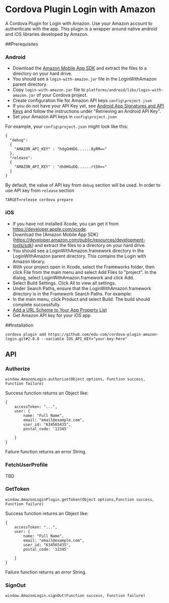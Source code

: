 # Cordova Plugin Login with Amazon

A Cordova Plugin for Login with Amazon. Use your Amazon account to authenticate with the app.
This plugin is a wrapper around native android and iOS libraries developed by Amazon.
 
##Prerequisites

### Android

- Download the [Amazon Mobile App SDK](https://developer.amazon.com/public/resources/development-tools/sdk)  and extract the files to a directory on your hard drive.
- You should see a `login-with-amazon.jar` file in the LoginWithAmazon parent directory.
- Copy `login-with-amazon.jar` file to `platforms/android/libs/login-with-amazon.jar` of your Cordova project.
- Create configuration file for Amazon API keys `config\project.json`
- If you do not have your API Key yet, see [Android App Signatures and API Keys](https://developer.amazon.com/public/apis/engage/login-with-amazon/docs/register_android.html#Android%20App%20Signatures%20and%20API%20Keys) and follow the instructions under "Retrieving an Android API Key".
- Set your Amazon API keys in `config\project.json`

For example, your `config\project.json` might look like this:

```
{
  "debug":
  {
    "AMAZON_API_KEY" : "hdgGHHDG......8yRM=="
  },
  "release":
  {
    "AMAZON_API_KEY" : "dh8HGuDQ......rt5H=="
  }
}
```


By default, the value of API key from `debug` section will be used.
In order to use API key from `release` section 

```
TARGET=release cordova prepare
```

### iOS

- If you have not installed Xcode, you can get it from https://developer.apple.com/xcode.
- Download the [Amazon Mobile App SDK] (https://developer.amazon.com/public/resources/development-tools/sdk) and extract the files to a directory on your hard drive.
- You should see a LoginWithAmazon.framework directory in the LoginWithAmazon parent directory. This contains the Login with Amazon library.
- With your project open in Xcode, select the Frameworks folder, then click File from the main menu and select Add Files to "project". In the dialog, select LoginWithAmazon.framework and click Add. 
- Select Build Settings. Click All to view all settings.
- Under Search Paths, ensure that the LoginWithAmazon.framework directory is in the Framework Search Paths. For example:
- In the main menu, click Product and select Build. The build should complete successfully.
- [Add a URL Scheme to Your App Property List](https://developer.amazon.com/public/apis/engage/login-with-amazon/docs/create_ios_project.html#add_url_scheme) 
- Get Amazon API key for your iOS app
 
 
##Installation

```
cordova plugin add https://github.com/edu-com/cordova-plugin-amazon-login.git#2.0.0 --variable IOS_API_KEY="your-key-here"
```

## API

### Authorize

`window.AmazonLogin.authorize(Object options, Function success, Function failure)`

Success function returns an Object like:

	{
		accessToken: "...",
		user: {
		    name: "Full Name",
            email: "email@example.com",
            user_id: "634565435",
            postal_code: '12345'

		}
	}

Failure function returns an error String.


### FetchUserProfile

TBD

### GetToken

`window.AmazonLoginPlugin.getToken(Object options,Function success, Function failure)`

Success function returns an Object like:

	{
		accessToken: "...",
		user: {
		    name: "Full Name",
            email: "email@example.com",
            user_id: "634565435",
            postal_code: '12345'

		}
	}

Failure function returns an error String.


### SignOut

`window.AmazonLogin.signOut(Function success, Function failure)`

